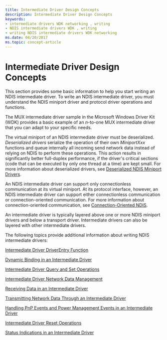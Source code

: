 ```yaml
---
title: Intermediate Driver Design Concepts
description: Intermediate Driver Design Concepts
keywords:
- intermediate drivers WDK networking , writing
- NDIS intermediate drivers WDK , writing
- writing NDIS intermediate drivers WDK networking
ms.date: 04/20/2017
ms.topic: concept-article
---
```


# Intermediate Driver Design Concepts





This section provides some basic information to help you start writing an NDIS intermediate driver. To write an NDIS intermediate driver, you must understand the NDIS miniport driver and protocol driver operations and functions.

The MUX intermediate driver sample in the Microsoft Windows Driver Kit (WDK) provides a basic example of an *n*-to-one MUX intermediate driver that you can adapt to your specific needs.

The virtual miniport of an NDIS intermediate driver must be deserialized. *Deserialized drivers* serialize the operation of their own *MiniportXxx* functions and queue internally all incoming send network data instead of relying on NDIS to perform these operations. This action results in significantly better full-duplex performance, if the driver's critical sections (code that can be executed by only one thread at a time) are kept small. For more information about deserialized drivers, see [Deserialized NDIS Miniport Drivers](deserialized-ndis-miniport-drivers.md).

An NDIS intermediate driver can support only connectionless communication at its virtual miniport. At its protocol interface, however, an NDIS intermediate driver can support either connectionless communication or connection-oriented communication. For more information about connection-oriented communication, see [Connection-Oriented NDIS](connection-oriented-ndis.md).

An intermediate driver is typically layered above one or more NDIS miniport drivers and below a transport driver. Intermediate drivers can also be layered with other intermediate drivers.

The following topics provide additional information about writing NDIS intermediate drivers:

[Intermediate Driver DriverEntry Function](intermediate-driver-driverentry-function.md)

[Dynamic Binding in an Intermediate Driver](dynamic-binding-in-an-intermediate-driver.md)

[Intermediate Driver Query and Set Operations](intermediate-driver-query-and-set-operations.md)

[Intermediate Driver Network Data Management](intermediate-driver-network-data-management.md)

[Receiving Data in an Intermediate Driver](receiving-data-in-an-intermediate-driver-with-a-connectionless-lower-e.md)

[Transmitting Network Data Through an Intermediate Driver](transmitting-network-data-through-an-intermediate-driver.md)

[Handling PnP Events and Power Management Events in an Intermediate Driver](handling-pnp-events-and-power-management-events-in-an-intermediate-dri.md)

[Intermediate Driver Reset Operations](intermediate-driver-reset-operations.md)

[Status Indications in an Intermediate Driver](status-indications-in-an-intermediate-driver.md)

 

 





